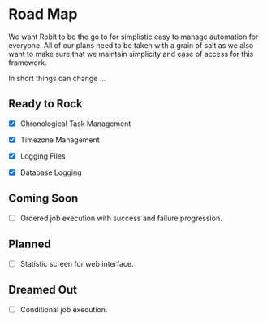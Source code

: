 # Road Map
We want Robit to be the go to for simplistic easy to manage automation for everyone. All of our plans need to be taken with a grain of salt as we also want to make sure that we maintain simplicity and ease of access for this framework.

In short things can change ...

## Ready to Rock
- [x] Chronological Task Management
- [x] Timezone Management
- [x] Logging Files
- [x] Database Logging
 

## Coming Soon
- [ ] Ordered job execution with success and failure progression.

## Planned
- [ ] Statistic screen for web interface.

## Dreamed Out
- [ ] Conditional job execution.
